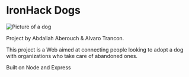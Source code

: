 # IronHack Dogs
![Picture of a dog](https://www.askideas.com/media/16/Cute-Pug-Puppy-Picture.jpg)

Project by Abdallah Aberouch & Alvaro Trancon.

This project is a Web aimed at connecting people looking to adopt a dog with organizations who take care of abandoned ones.



Built on Node and Express